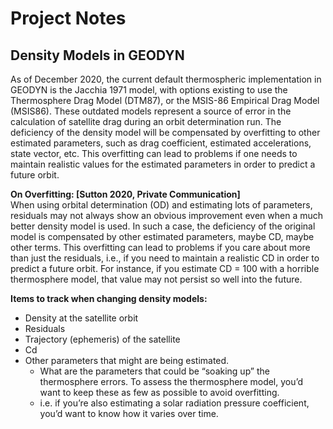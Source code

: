 # Project Notes

[comment]: <> (## Atmospheric Density and Drag:)

[comment]: <> (DRAG EQUATION)

[comment]: <> (Where,  )

[comment]: <> (AD  acceleration due to atmospheric drag force  )

[comment]: <> (CD is the satellite drag coefficient  )

[comment]: <> (As is the cross-sectional area of the satellite  )

[comment]: <> (ms is the mass of the satellite  )

[comment]: <> (D is the-density of the atmosphere at the satellite position  )

[comment]: <> (vr  is the velocity vector of the satellite relative to the atmosphere, and  )

[comment]: <> (vr  is the magnitude of the velocity vector, vr .  )

[comment]: <> (CD is treated as a constant in GEODYN, unless the parameter is being estimated in a data reduction run. The factor CD varies slightly with satellite shape and atmospheric composition. However, for any geodetically useful satellite, it may be treated as a satellite dependent constant.)

[comment]: <> (The DRAG.f90 subroutine modifies drag application and /or requests estimation of drag coefficients.)


## Density Models in GEODYN

As of December 2020, the current default thermospheric implementation in GEODYN is the Jacchia 1971 model, with options existing to use the Thermosphere Drag Model (DTM87), or the MSIS-86 Empirical Drag Model (MSIS86). These outdated models represent a source of error in the calculation of satellite drag during an orbit determination run.  The deficiency of the density model will be compensated by overfitting to other estimated parameters, such as drag coefficient, estimated accelerations, state vector, etc. This overfitting can lead to problems if one needs to maintain realistic values for the estimated parameters in order to predict a future orbit.


**On Overfitting: [Sutton 2020, Private Communication]**  
When using orbital determination (OD) and estimating lots of parameters, residuals may not always show an obvious improvement even when a much better density model is used. In such a case, the deficiency of the original model is compensated by other estimated parameters, maybe CD, maybe other terms. This overfitting can lead to problems if you care about more than just the residuals, i.e., if you need to maintain a realistic CD in order to predict a future orbit. For instance, if you estimate CD = 100 with a horrible thermosphere model, that value may not persist so well into the future.

**Items to track when changing density models:**
 - Density at the satellite orbit
 - Residuals 
 - Trajectory (ephemeris) of the satellite
 - Cd
 - Other parameters that might are being estimated. 
    - What are the parameters that could be “soaking up” the thermosphere errors. To assess the thermosphere model, you’d want to keep these as few as possible to avoid overfitting. 
    - i.e. if you’re also estimating a solar radiation pressure coefficient, you’d want to know how it varies over time. 
   



